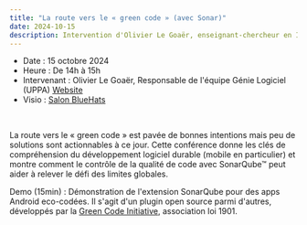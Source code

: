 ```yaml
---
title: "La route vers le « green code » (avec Sonar)"
date: 2024-10-15
description: Intervention d'Olivier Le Goaër, enseignant-chercheur en Informatique à l’Université de Pau et des Pays de l’Adour (UPPA)
---
```

- Date : 15 octobre 2024
- Heure : De 14h à 15h
- Intervenant : Olivier Le Goaër, Responsable de l'équipe Génie Logiciel (UPPA)  [Website](https://olegoaer.perso.univ-pau.fr/)
- Visio : [Salon BlueHats](https://webinaire.numerique.gouv.fr/meeting/signin/invite/362/creator/369/hash/14eb55bd230aa1a8b8a98e0ee35b056d0196afcf)

<br/>

La route vers le « green code » est pavée de bonnes intentions mais peu de solutions sont actionnables à ce jour. Cette conférence donne les clés de compréhension du développement logiciel durable (mobile en particulier) et montre comment le contrôle de la qualité de code avec SonarQube™ peut aider à relever le défi des limites globales.

Demo (15min) : Démonstration de l'extension SonarQube pour des apps Android eco-codées. Il s'agit d'un plugin open source parmi d'autres, développés par la [Green Code Initiative](https://www.linkedin.com/company/green-code-initiative/), association loi 1901.

